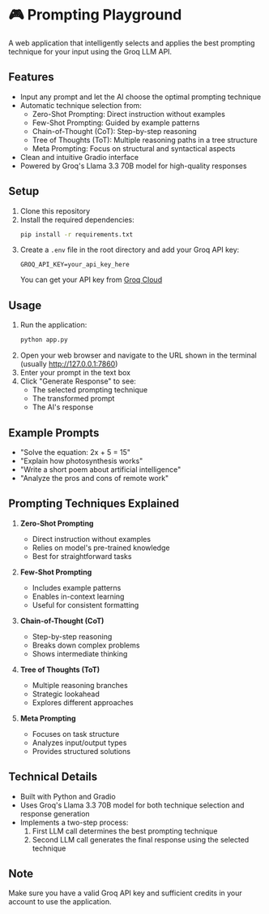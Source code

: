 # 🎮 Prompting Playground

A web application that intelligently selects and applies the best prompting technique for your input using the Groq LLM API.

## Features

- Input any prompt and let the AI choose the optimal prompting technique
- Automatic technique selection from:
  - Zero-Shot Prompting: Direct instruction without examples
  - Few-Shot Prompting: Guided by example patterns
  - Chain-of-Thought (CoT): Step-by-step reasoning
  - Tree of Thoughts (ToT): Multiple reasoning paths in a tree structure
  - Meta Prompting: Focus on structural and syntactical aspects
- Clean and intuitive Gradio interface
- Powered by Groq's Llama 3.3 70B model for high-quality responses

## Setup

1. Clone this repository
2. Install the required dependencies:
   ```bash
   pip install -r requirements.txt
   ```
3. Create a `.env` file in the root directory and add your Groq API key:
   ```
   GROQ_API_KEY=your_api_key_here
   ```
   You can get your API key from [Groq Cloud](https://console.groq.com/)

## Usage

1. Run the application:
   ```bash
   python app.py
   ```
2. Open your web browser and navigate to the URL shown in the terminal (usually http://127.0.0.1:7860)
3. Enter your prompt in the text box
4. Click "Generate Response" to see:
   - The selected prompting technique
   - The transformed prompt
   - The AI's response

## Example Prompts

- "Solve the equation: 2x + 5 = 15"
- "Explain how photosynthesis works"
- "Write a short poem about artificial intelligence"
- "Analyze the pros and cons of remote work"

## Prompting Techniques Explained

1. **Zero-Shot Prompting**

   - Direct instruction without examples
   - Relies on model's pre-trained knowledge
   - Best for straightforward tasks

2. **Few-Shot Prompting**

   - Includes example patterns
   - Enables in-context learning
   - Useful for consistent formatting

3. **Chain-of-Thought (CoT)**

   - Step-by-step reasoning
   - Breaks down complex problems
   - Shows intermediate thinking

4. **Tree of Thoughts (ToT)**

   - Multiple reasoning branches
   - Strategic lookahead
   - Explores different approaches

5. **Meta Prompting**
   - Focuses on task structure
   - Analyzes input/output types
   - Provides structured solutions

## Technical Details

- Built with Python and Gradio
- Uses Groq's Llama 3.3 70B model for both technique selection and response generation
- Implements a two-step process:
  1. First LLM call determines the best prompting technique
  2. Second LLM call generates the final response using the selected technique

## Note

Make sure you have a valid Groq API key and sufficient credits in your account to use the application.
